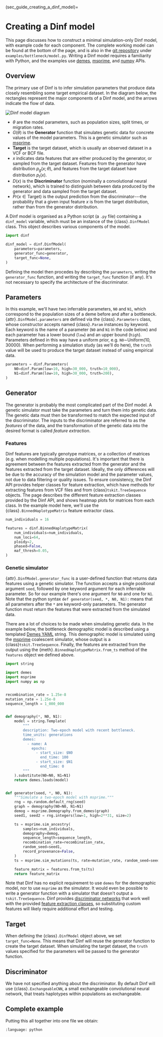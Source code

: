 (sec_guide_creating_a_dinf_model)=
# Creating a Dinf model

This page discusses how to construct a minimal simulation-only Dinf model,
with example code for each component. The complete
working model can be found at the bottom of the page,
and is also in the [git repository](https://github.com/RacimoLab/dinf)
under `examples/bottleneck/model.py`.
Writing a Dinf model requires a familiarity with Python,
and the examples use
[demes](https://popsim-consortium.github.io/demes-docs/),
[msprime](https://tskit.dev/msprime/docs/stable),
and [numpy](https://numpy.org/doc/stable/)
APIs.

## Overview

The primary use of Dinf is to infer simulation parameters that
produce data closely resembling some target empirical dataset.
In the diagram below, the rectangles represent the major components of
a Dinf model, and the arrows indicate the flow of data.

![Dinf model diagram](diagram.svg)

- $\theta$ are the model parameters,
  such as population sizes, split times, or migration rates.
- $G(\theta)$ is the **Generator** function
  that simulates genetic data for concrete values of the model parameters.
  This is a genetic simulator such as
  [msprime](https://tskit.dev/msprime/docs/stable).
- **Target** is the target dataset, which is usually an observed dataset
  in a VCF or BCF file.
- $x$ indicates data features that are either produced by the generator,
  or sampled from the target dataset.
  Features from the generator have distribution $p_g(x; \theta)$,
  and features from the target dataset have distribution $p_t(x)$.
- $D(x)$ is the **Discriminator** function (nominally a convolutional neural
  network), which is trained to distinguish between data produced by the
  generator and data sampled from the target dataset.
- $Pr(x \in \text{Target})$ is the output prediction from the discriminator---the
  probability that a given input feature $x$ is from the target distribution,
  rather than from the generator distribution.

A Dinf model is organised as a Python script (a `.py` file)
containing a `dinf_model` variable,
which must be an instance of the {class}`.DinfModel` class.
This object describes various components of the model.

```python
import dinf

dinf_model = dinf.DinfModel(
    parameters=parameters,
    generator_func=generator,
    target_func=None,
)
```

Defining the model then procedes by describing the `parameters`,
writing the `generator_func` function,
and writing the `target_func` function (if any).
It's not necessary to specify the architecture of the discriminator.

## Parameters

In this example, we'll have two inferrable parameters,
`N0` and `N1`, which correspond to the population sizes of a
deme before and after a bottleneck.
{attr}`.DinfModel.parameters` are defined via the {class}`.Parameters` class,
whose constructor accepts named {class}`.Param` instances by keyword.
Each keyword is the name of a parameter (`N0` and `N1` in the code below)
and each parameter has a lower bound (`low`) and an upper bound (`high`).
Parameters defined in this way have a uniform prior, e.g.
`N0`$\sim$Uniform(10, 30000).
When performing a simulation study (as we'll do here), the `truth` value
will be used to produce the target dataset instead of using empirical data.


```python
parameters = dinf.Parameters(
    N0=dinf.Param(low=10, high=30_000, truth=10_000),
    N1=dinf.Param(low=10, high=30_000, truth=200),
)
```

## Generator

The generator is probably the most complicated part of the Dinf model.
A genetic simulator must take the parameters and turn them into
genetic data. The genetic data must then be transformed to
match the expected input of the discriminator. The inputs to the discriminator
are referred to as the *features* of the data, and the transformation
of the genetic data into the desired format is called
*feature extraction*.



### Features

Dinf features are typically genotype matrices,
or a collection of matrices (e.g. when modelling multiple populations).
It's important that there is agreement between the features extracted from the
generator and the features extracted from the target dataset.
Ideally, the only differences will be due to the accuracy of the simulation
model and the parameter values, not due to data filtering or quality issues.
To ensure consistency, the Dinf API provides helper classes for
feature extraction, which have methods for extracting features from
VCF files and from {class}`tskit.TreeSequence` objects.
The [](sec_guide_features) page describes the different feature extraction
classes provided by the Dinf API,
and shows heatmap plots for matrices from each class.
In the example model here, we'll use the {class}`.BinnedHaplotypeMatrix`
feature extractor class.


```python
num_individuals = 16

features = dinf.BinnedHaplotypeMatrix(
    num_individuals=num_individuals,
    num_loci=64,
    ploidy=2,
    phased=False,
    maf_thresh=0.05,
)
```



### Genetic simulator

{attr}`.DinfModel.generator_func` is a user-defined function that returns data
features using a genetic simulator.
The function accepts a single positional argument `seed`,
followed by one keyword argument for each inferrable parameter.
So for our example there's one argument for `N0` and one for `N1`.
Note that the python syntax `def generator(seed, *, N0, N1):` means
that all parameters after the `*` are keyword-only parameters.
The generator function must return the features that were extracted
from the simulated data.

There are a lot of choices to be made when simulating genetic data.
In the example below, the bottleneck demographic model is described using
a templated [Demes YAML](https://popsim-consortium.github.io/demes-spec-docs/)
string.
This demographic model is simulated using the
[msprime](https://tskit.dev/msprime/docs/stable)
coalescent simulator, whose output is a {class}`tskit.TreeSequence`.
Finally, the features are extracted from the output using the
{meth}`.BinnedHaplotypeMatrix.from_ts` method of the `features` object
we defined above.

```python
import string

import demes
import msprime
import numpy as np


recombination_rate = 1.25e-8
mutation_rate = 1.25e-8
sequence_length = 1_000_000


def demography(*, N0, N1):
    model = string.Template(
        """
        description: Two-epoch model with recent bottleneck.
        time_units: generations
        demes:
          - name: A
            epochs:
              - start_size: $N0
                end_time: 100
              - start_size: $N1
                end_time: 0
        """
    ).substitute(N0=N0, N1=N1)
    return demes.loads(model)


def generator(seed, *, N0, N1):
    """Simulate a two-epoch model with msprime."""
    rng = np.random.default_rng(seed)
    graph = demography(N0=N0, N1=N1)
    demog = msprime.Demography.from_demes(graph)
    seed1, seed2 = rng.integers(low=1, high=2**31, size=2)

    ts = msprime.sim_ancestry(
        samples=num_individuals,
        demography=demog,
        sequence_length=sequence_length,
        recombination_rate=recombination_rate,
        random_seed=seed1,
        record_provenance=False,
    )
    ts = msprime.sim_mutations(ts, rate=mutation_rate, random_seed=seed2)

    feature_matrix = features.from_ts(ts)
    return feature_matrix
```

Note that Dinf has no explicit requirement to use `demes`
for the demographic model, nor to use `msprime` as the simulator.
It would even be possible to write a generator function with a
simulator that doesn't output a `tskit.TreeSequence`.
Dinf provides [discriminator networks](sec_api_discriminator_networks)
that work well with the provided
[feature extraction classes](sec_api_feature_extraction),
so substituting custom features will likely require additional effort
and testing.

## Target

When defining the {class}`.DinfModel` object above,
we set `target_func=None`. This means that Dinf will reuse the
generator function to create the target dataset. When simulating the
target dataset, the `truth` values specified for the parameters
will be passed to the generator function.

## Discriminator

We have not specified anything about the discriminator.
By default Dinf will use {class}`.ExchangeableCNN`,
a small exchangeable convolutional neural network,
that treats haplotypes within populations as exchangeable.

## Complete example

Putting this all together into one file we obtain:

```{literalinclude} ../../examples/bottleneck/model.py
:language: python
```

